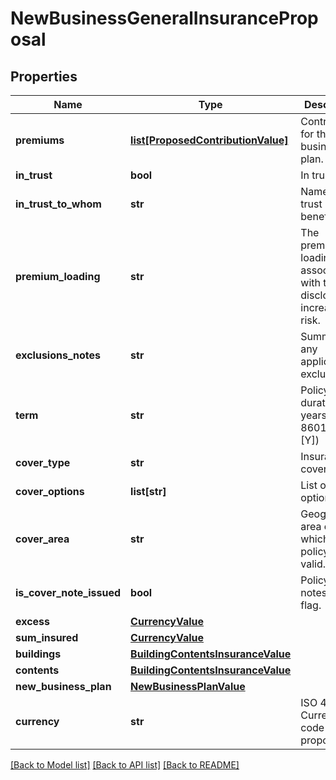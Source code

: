 # NewBusinessGeneralInsuranceProposal

## Properties
Name | Type | Description | Notes
------------ | ------------- | ------------- | -------------
**premiums** | [**list[ProposedContributionValue]**](ProposedContributionValue.md) | Contributions for the new business plan. | [optional] 
**in_trust** | **bool** | In trust flag. | [optional] 
**in_trust_to_whom** | **str** | Name of the trust beneficiary. | [optional] 
**premium_loading** | **str** | The premiums loading associated with the disclosure of increased risk. | [optional] 
**exclusions_notes** | **str** | Summary of any applicable exclusions. | [optional] 
**term** | **str** | Policy duration in years (ISO-8601: P[n][Y]) | [optional] 
**cover_type** | **str** | Insurance cover type. | [optional] 
**cover_options** | **list[str]** | List of cover options. | [optional] 
**cover_area** | **str** | Geographic area over which the policy is valid. | [optional] 
**is_cover_note_issued** | **bool** | Policy cover notes issued flag. | [optional] 
**excess** | [**CurrencyValue**](CurrencyValue.md) |  | [optional] 
**sum_insured** | [**CurrencyValue**](CurrencyValue.md) |  | [optional] 
**buildings** | [**BuildingContentsInsuranceValue**](BuildingContentsInsuranceValue.md) |  | [optional] 
**contents** | [**BuildingContentsInsuranceValue**](BuildingContentsInsuranceValue.md) |  | [optional] 
**new_business_plan** | [**NewBusinessPlanValue**](NewBusinessPlanValue.md) |  | [optional] 
**currency** | **str** | ISO 4217 Currency code for the proposal. | [optional] 

[[Back to Model list]](../README.md#documentation-for-models) [[Back to API list]](../README.md#documentation-for-api-endpoints) [[Back to README]](../README.md)

